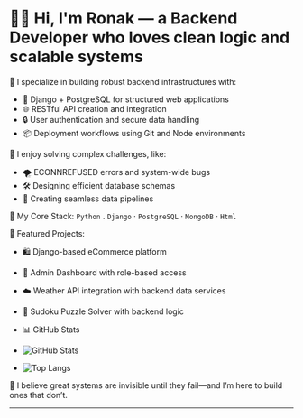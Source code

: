 # 👨‍💻 Hi, I'm Ronak — a Backend Developer who loves clean logic and scalable systems

🚀 I specialize in building robust backend infrastructures with:
- 🐍 Django + PostgreSQL for structured web applications
- 🌐 RESTful API creation and integration
- 🔒 User authentication and secure data handling
- 📦 Deployment workflows using Git and Node environments

🧩 I enjoy solving complex challenges, like:
- 🌪️ ECONNREFUSED errors and system-wide bugs
- 🛠️ Designing efficient database schemas
- 🔗 Creating seamless data pipelines

🧰 My Core Stack:
`Python` . `Django` · `PostgreSQL` · `MongoDB` · `Html`

📂 Featured Projects:
- 🛍️ Django-based eCommerce platform
- 🔧 Admin Dashboard with role-based access
- ☁️ Weather API integration with backend data services
- 🧠 Sudoku Puzzle Solver with backend logic

- 📊 GitHub Stats

- ![GitHub Stats](https://github-readme-stats.vercel.app/api?username=ronak026&show_icons=true&theme=radical)
- ![Top Langs](https://github-readme-stats.vercel.app/api/top-langs/?username=ronak026&layout=compact)

💬 I believe great systems are invisible until they fail—and I’m here to build ones that don’t.

---
